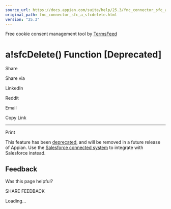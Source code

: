 ```yaml
---
source_url: https://docs.appian.com/suite/help/25.3/fnc_connector_sfc_a_sfcdelete.html
original_path: fnc_connector_sfc_a_sfcdelete.html
version: "25.3"
---
```


Free cookie consent management tool by [TermsFeed](https://www.termsfeed.com/)

# a!sfcDelete() Function \[Deprecated\]

Share

Share via

LinkedIn

Reddit

Email

Copy Link

* * *

Print

This feature has been [deprecated](Deprecated_Features.html), and will be removed in a future release of Appian. Use the [Salesforce connected system](salesforce-connected-system.html) to integrate with Salesforce instead.

## Feedback

Was this page helpful?

SHARE FEEDBACK

Loading...